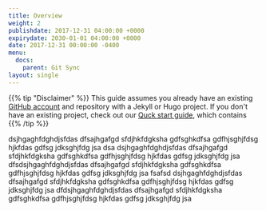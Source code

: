 ```yaml
---
title: Overview
weight: 2
publishdate: 2017-12-31 04:00:00 +0000
expirydate: 2030-01-01 04:00:00 +0000
date: 2017-12-31 00:00:00 -0400
menu:
  docs:
    parent: Git Sync
layout: single
---
```


{{% tip "Disclaimer" %}}
This guide assumes you already have an existing [GitHub account](github.com/signup) and repository with a Jekyll or Hugo project. If you don't have an existing project, check out our [Quck start guide](/docs/getting-started/quick-start), which contains 
{{% /tip %}}

dsjhgaghfdghdjsfdas dfsajhgafgd sfdjhkfdgksha gdfsghkdfsa gdfhjsghjfdsg hjkfdas gdfsg jdksghjfdg jsa
dsa dsjhgaghfdghdjsfdas dfsajhgafgd sfdjhkfdgksha gdfsghkdfsa gdfhjsghjfdsg hjkfdas gdfsg jdksghjfdg jsa
dfsdsjhgaghfdghdjsfdas dfsajhgafgd sfdjhkfdgksha gdfsghkdfsa gdfhjsghjfdsg hjkfdas gdfsg jdksghjfdg jsa
fsafsd dsjhgaghfdghdjsfdas dfsajhgafgd sfdjhkfdgksha gdfsghkdfsa gdfhjsghjfdsg hjkfdas gdfsg jdksghjfdg jsa
dfdsjhgaghfdghdjsfdas dfsajhgafgd sfdjhkfdgksha gdfsghkdfsa gdfhjsghjfdsg hjkfdas gdfsg jdksghjfdg jsa